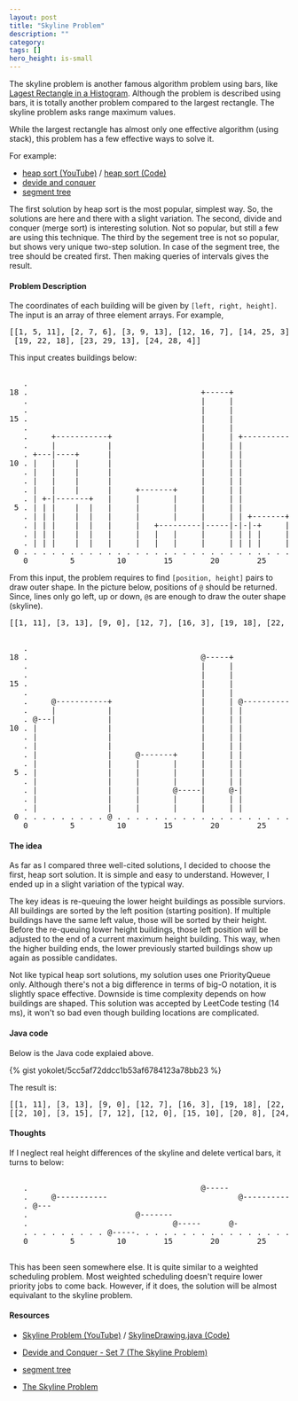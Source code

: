 ```yaml
---
layout: post
title: "Skyline Problem"
description: ""
category: 
tags: []
hero_height: is-small
---
```


The skyline problem is another famous algorithm problem using bars, like
[Lagest Rectangle in a Histogram](http://yokolet.github.io/2017/05/25/largest-rectangle-in-histogram.html).
Although the problem is described using bars, it is totally another problem
compared to the largest rectangle. The skyline problem asks range maximum values.

While the largest rectangle has almost only one effective algorithm (using stack),
this problem has a few effective ways to solve it.

For example:

- [heap sort (YouTube)](https://youtu.be/GSBLe8cKu0s) / [heap sort (Code)](https://github.com/mission-peace/interview/blob/master/src/com/interview/geometry/SkylineDrawing.java)
- [devide and conquer](http://www.geeksforgeeks.org/divide-and-conquer-set-7-the-skyline-problem/)
- [segment tree](https://discuss.leetcode.com/topic/20091/a-segment-tree-solution)


The first solution by heap sort is the most popular, simplest way.
So, the solutions are here and there with a slight variation.
The second, divide and conquer (merge sort) is interesting solution.
Not so popular, but still a few are using this technique.
The third by the segement tree is not so popular, but shows very unique two-step solution.
In case of the segment tree, the tree should be created first.
Then making queries of intervals gives the result.


#### Problem Description ####

The coordinates of each building will be given by `[left, right, height]`.
The input is an array of three element arrays. For example,

<pre>
[[1, 5, 11], [2, 7, 6], [3, 9, 13], [12, 16, 7], [14, 25, 3],
 [19, 22, 18], [23, 29, 13], [24, 28, 4]]
</pre>

This input creates buildings below:

<pre>

   .
18 .                                     +-----+
   .                                     |     |
   .                                     |     |
15 .                                     |     |
   .                                     |     |
   .     +-----------+                   |     | +-----------+
   .     |           |                   |     | |           |
   . +---|----+      |                   |     | |           |
10 . |   |    |      |                   |     | |           |
   . |   |    |      |                   |     | |           |
   . |   |    |      |                   |     | |           |
   . |   |    |      |     +-------+     |     | |           |
   . | +-|-------+   |     |       |     |     | |           |
 5 . | | |    |  |   |     |       |     |     | |           |
   . | | |    |  |   |     |       |     |     | | +-------+ |
   . | | |    |  |   |     |   +---------|-----|-|-|-+     | |
   . | | |    |  |   |     |   |   |     |     | | | |     | |
   . | | |    |  |   |     |   |   |     |     | | | |     | |
 0 . . . . . . . . . . . . . . . . . . . . . . . . . . . . . . . .
   0         5         10        15        20        25        30
</pre>

From this input, the problem requires to find `[position, height]` pairs
to draw outer shape.
In the picture below, positions of `@` should be returned.
Since, lines only go left, up or down, `@`s are enough to draw the outer shape (skyline).

<pre>
[[1, 11], [3, 13], [9, 0], [12, 7], [16, 3], [19, 18], [22, 3], [23, 13], [29, 0]]
</pre>

<pre>

   .
18 .                                     @-----+
   .                                     |     |
   .                                     |     |
15 .                                     |     |
   .                                     |     |
   .     @-----------+                   |     | @-----------+
   .     |           |                   |     | |           |
   . @---|           |                   |     | |           |
10 . |               |                   |     | |           |
   . |               |                   |     | |           |
   . |               |                   |     | |           |
   . |               |     @-------+     |     | |           |
   . |               |     |       |     |     | |           |
 5 . |               |     |       |     |     | |           |
   . |               |     |       |     |     | |           |
   . |               |     |       @-----|     @-|           |
   . |               |     |       |     |     | |           |
   . |               |     |       |     |     | |           |
 0 . . . . . . . . . @ . . . . . . . . . . . . . . . . . . . @ . .
   0         5         10        15        20        25        30
</pre>



#### The idea ####

As far as I compared three well-cited solutions, I decided to choose the first, heap sort
solution. It is simple and easy to understand.
However, I ended up in a slight variation of the typical way.

The key ideas is re-queuing the lower height buildings as possible surviors.
All buildings are sorted by the left position (starting position).
If multiple buildings have the same left value, those will be sorted by their height.
Before the re-queuing lower height buildings, those left position will be
adjusted to the end of a current maximum height building.
This way, when the higher building ends, the lower previously started buildings show up
again as possible candidates.

Not like typical heap sort solutions, my solution uses one PriorityQueue only.
Although there's not a big difference in terms of big-O notation,
it is slightly space effective.
Downside is time complexity depends on how buildings are shaped.
This solution was accepted by LeetCode testing (14 ms), it won't so bad even though
building locations are complicated.


#### Java code ####

Below is the Java code explaied above.

{% gist  yokolet/5cc5af72ddcc1b53af6784123a78bb23  %}

The result is:

<pre>
[[1, 11], [3, 13], [9, 0], [12, 7], [16, 3], [19, 18], [22, 3], [23, 13], [29, 0]]
[[2, 10], [3, 15], [7, 12], [12, 0], [15, 10], [20, 8], [24, 0]]
</pre>


#### Thoughts ####

If I neglect real height differences of the skyline and delete vertical bars,
it turns to below:

<pre>

   .                                     @-----
   .     @-----------                            @-----------
   . @---                                                     
   .                       @-------                          
   .                               @-----      @-             
   . . . . . . . . . @-----. . . . . . . . . . . . . . . . . @ . .
   0         5         10        15        20        25        30

</pre>

This has been seen somewhere else.
It is quite similar to a weighted scheduling problem.
Most weighted scheduling doesn't require lower priority jobs to come back.
However, if it does, the solution will be almost equivalant to the skyline problem.


#### Resources ####

- [Skyline Problem (YouTube)](https://youtu.be/GSBLe8cKu0s) / [SkylineDrawing.java (Code)](https://github.com/mission-peace/interview/blob/master/src/com/interview/geometry/SkylineDrawing.java)
- [Devide and Conquer - Set 7 (The Skyline Problem)](http://www.geeksforgeeks.org/divide-and-conquer-set-7-the-skyline-problem/)
- [segment tree](https://discuss.leetcode.com/topic/20091/a-segment-tree-solution)

- [The Skyline Problem](http://www.zrzahid.com/the-skyline-problem/) 
